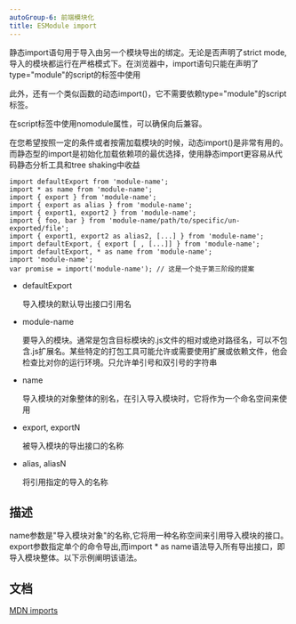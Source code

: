 ```yaml
---
autoGroup-6: 前端模块化
title: ESModule import
---
```

静态import语句用于导入由另一个模块导出的绑定。无论是否声明了strict mode,导入的模块都运行在严格模式下。在浏览器中，import语句只能在声明了type="module"的script的标签中使用

此外，还有一个类似函数的动态import()，它不需要依赖type="module"的script标签。

在script标签中使用nomodule属性，可以确保向后兼容。

在您希望按照一定的条件或者按需加载模块的时候，动态import()是非常有用的。而静态型的import是初始化加载依赖项的最优选择，使用静态import更容易从代码静态分析工具和tree shaking中收益

```
import defaultExport from 'module-name';
import * as name from 'module-name';
import { export } from 'module-name';
import { export as alias } from 'module-name';
import { export1, export2 } from 'module-name';
import { foo, bar } from 'module-name/path/to/specific/un-exported/file';
import { export1, export2 as alias2, [...] } from 'module-name';
import defaultExport, { export [ , [...]] } from 'module-name';
import defaultExport, * as name from 'module-name';
import 'module-name';
var promise = import('module-name'); // 这是一个处于第三阶段的提案
```

- defaultExport

    导入模块的默认导出接口引用名

- module-name

    要导入的模块。通常是包含目标模块的.js文件的相对或绝对路径名，可以不包含.js扩展名。某些特定的打包工具可能允许或需要使用扩展或依赖文件，他会检查比对你的运行环境。只允许单引号和双引号的字符串

- name

    导入模块的对象整体的别名，在引入导入模块时，它将作为一个命名空间来使用

- export, exportN

    被导入模块的导出接口的名称

- alias, aliasN

    将引用指定的导入的名称

## 描述
name参数是"导入模块对象"的名称,它将用一种名称空间来引用导入模块的接口。export参数指定单个的命令导出,而import * as name语法导入所有导出接口，即导入模块整体。以下示例阐明该语法。


## 文档
[MDN imports](https://developer.mozilla.org/zh-CN/docs/Web/JavaScript/Reference/Statements/import)
